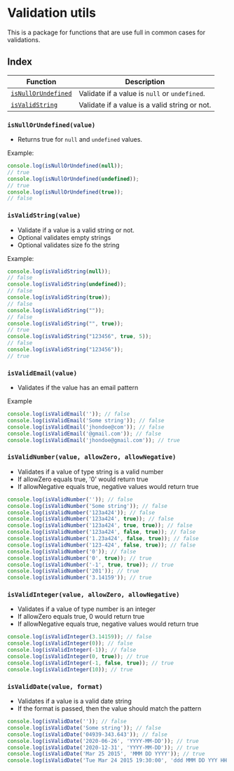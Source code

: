 # Validation utils

This is a package for functions that are use full in common cases for validations.


## Index

| Function   | Description   | 
| ------ | ------ | 
| [`isNullOrUndefined`](#isNullOrUndefined) | Validate if a value is `null` or `undefined`. | 
| [`isValidString`](#isValidString) | Validate if a value is a valid string or not. | 


### `isNullOrUndefined(value)`

- Returns true for `null` and `undefined` values.

Example:


```javascript
console.log(isNullOrUndefined(null));
// true
console.log(isNullOrUndefined(undefined));
// true
console.log(isNullOrUndefined(true));
// false
``` 




### `isValidString(value)`

- Validate if a value is a valid string or not.
- Optional validates empty strings
- Optional validates size fo the string

Example:


```javascript
console.log(isValidString(null));
// false
console.log(isValidString(undefined));
// false
console.log(isValidString(true));
// false
console.log(isValidString(""));
// false
console.log(isValidString("", true));
// true
console.log(isValidString("123456", true, 5));
// false
console.log(isValidString("123456"));
// true
``` 




### `isValidEmail(value)`

- Validates if the value has an email pattern

Example


```javascript
console.log(isValidEmail('')); // false
console.log(isValidEmail('Some string')); // false
console.log(isValidEmail('jhondoe@com')); // false
console.log(isValidEmail('@gmail.com')); // false
console.log(isValidEmail('jhondoe@gmail.com')); // true
```




### `isValidNumber(value, allowZero, allowNegative)`

- Validates if a value of type string is a valid number
- If allowZero equals true, '0' would return true
- If allowNegative equals true, negative values would return true

```javascript
console.log(isValidNumber('')); // false
console.log(isValidNumber('Some string')); // false
console.log(isValidNumber('123a424')); // false
console.log(isValidNumber('123a424', true)); // false
console.log(isValidNumber('123a424', true, true)); // false
console.log(isValidNumber('123a424', false, true)); // false
console.log(isValidNumber('1.23a424', false, true)); // false
console.log(isValidNumber('123-424', false, true)); // false
console.log(isValidNumber('0')); // false  
console.log(isValidNumber('0', true)); // true
console.log(isValidNumber('-1', true, true)); // true
console.log(isValidNumber('201')); // true
console.log(isValidNumber('3.14159')); // true
```




### `isValidInteger(value, allowZero, allowNegative)`

- Validates if a value of type number is an integer
- If allowZero equals true, 0 would return true
- If allowNegative equals true, negative values would return true

```javascript
console.log(isValidInteger(3.14159)); // false
console.log(isValidInteger(0)); // false
console.log(isValidInteger(-1)); // false
console.log(isValidInteger(0, true)); // true 
console.log(isValidInteger(-1, false, true)); // true
console.log(isValidInteger(10)); // true
```




### `isValidDate(value, format)`

- Validates if a value is a valid date string
- If the format is passed, then the value should match the pattern

```javascript
console.log(isValidDate('')); // false
console.log(isValidDate('Some string')); // false
console.log(isValidDate('04939-343.643')); // false
console.log(isValidDate('2020-06-26', 'YYYY-MM-DD')); // true
console.log(isValidDate('2020-12-31', 'YYYY-MM-DD')); // true
console.log(isValidDate('Mar 25 2015', 'MMM DD YYYY')); // true
console.log(isValidDate('Tue Mar 24 2015 19:30:00', 'ddd MMM DD YYY HH:mm:ss')); // true
```